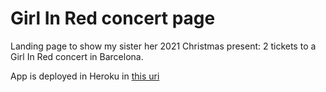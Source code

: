 # Girl In Red concert page
Landing page to show my sister her 2021 Christmas present: 2 tickets to a Girl In Red concert in Barcelona.

App is deployed in Heroku in [this uri](https://girl-in-red-concert.herokuapp.com)


